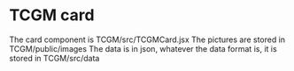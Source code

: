 # TCGM card

The card component is TCGM/src/TCGMCard.jsx
The pictures are stored in TCGM/public/images
The data is in json, whatever the data format is, it is stored in TCGM/src/data